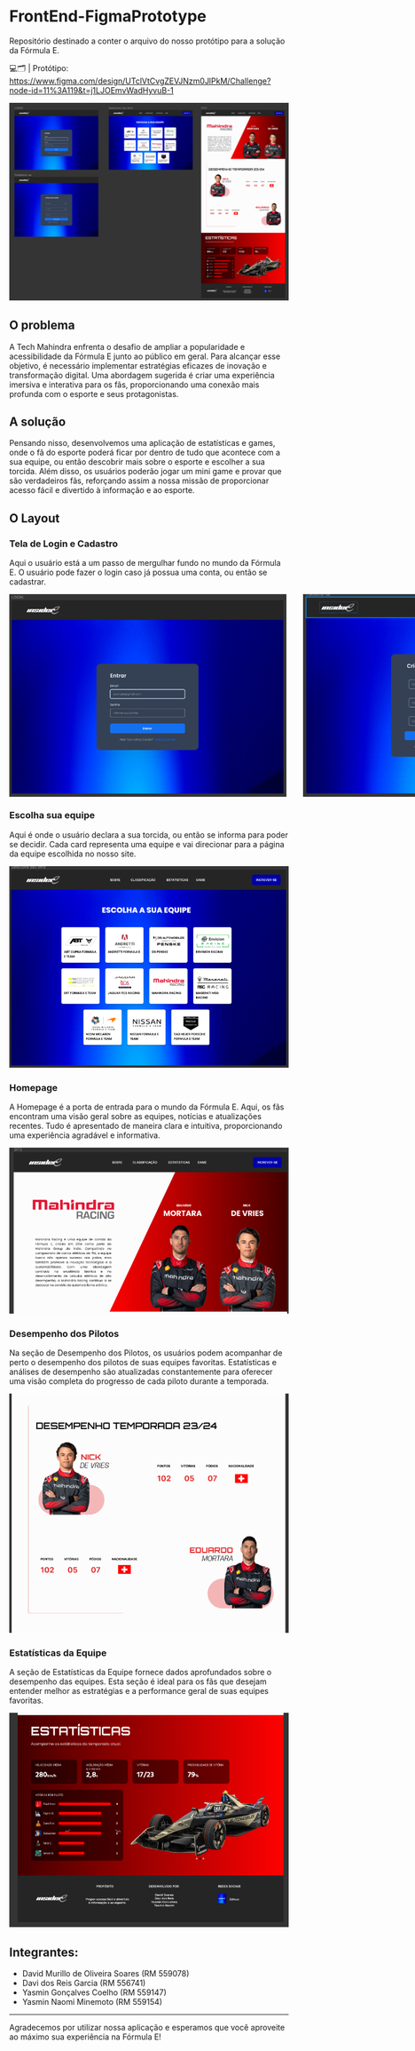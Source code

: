 # FrontEnd-FigmaPrototype

Repositório destinado a conter o arquivo do nosso protótipo para a solução da Fórmula E.

💻🗂️ | Protótipo: https://www.figma.com/design/UTclVtCvgZEVJNzm0JlPkM/Challenge?node-id=11%3A119&t=j1LJOEmvWadHyvuB-1

<img src="https://github.com/Insider-E/FrontEnd-FigmaPrototype/blob/main/Images/prototype.png" alt="Minha Figura">

## O problema

A Tech Mahindra enfrenta o desafio de ampliar a popularidade e acessibilidade da Fórmula E junto ao público em geral. Para alcançar esse objetivo, é necessário implementar estratégias eficazes de inovação e transformação digital. Uma abordagem sugerida é criar uma experiência imersiva e interativa para os fãs, proporcionando uma conexão mais profunda com o esporte e seus protagonistas.

## A solução

Pensando nisso, desenvolvemos uma aplicação de estatísticas e games, onde o fã do esporte poderá ficar por dentro de tudo que acontece com a sua equipe, ou então descobrir mais sobre o esporte e escolher a sua torcida. Além disso, os usuários poderão jogar um mini game e provar que são verdadeiros fãs, reforçando assim a nossa missão de proporcionar acesso fácil e divertido à informação e ao esporte.

## O Layout

### Tela de Login e Cadastro

Aqui o usuário está a um passo de mergulhar fundo no mundo da Fórmula E. O usuário pode fazer o login caso já possua uma conta, ou então se cadastrar.
<div style="display: flex; gap: 30px;">
  <img style="width: 500px" src="https://github.com/Insider-E/FrontEnd-FigmaPrototype/blob/main/Images/login.png" alt="Tela de Login e Cadastro">
  <img style="width: 500px" src="https://github.com/Insider-E/FrontEnd-FigmaPrototype/blob/main/Images/cadastro.png" alt="Tela de Login e Cadastro">
</div>


### Escolha sua equipe

Aqui é onde o usuário declara a sua torcida, ou então se informa para poder se decidir. Cada card representa uma equipe e vai direcionar para a página da equipe escolhida no nosso site.

<img src="https://github.com/Insider-E/FrontEnd-FigmaPrototype/blob/main/Images/times.png" alt="Escolha sua equipe">

### Homepage
A Homepage é a porta de entrada para o mundo da Fórmula E. Aqui, os fãs encontram uma visão geral sobre as equipes, notícias e atualizações recentes. Tudo é apresentado de maneira clara e intuitiva, proporcionando uma experiência agradável e informativa.

<img src="https://github.com/Insider-E/FrontEnd-FigmaPrototype/blob/main/Images/home.png" alt="Homepage">

### Desempenho dos Pilotos
Na seção de Desempenho dos Pilotos, os usuários podem acompanhar de perto o desempenho dos pilotos de suas equipes favoritas. Estatísticas  e análises de desempenho são atualizadas constantemente para oferecer uma visão completa do progresso de cada piloto durante a temporada.

<img src="https://github.com/Insider-E/FrontEnd-FigmaPrototype/blob/main/Images/desempenho.png" alt="Desempenho dos Pilotos">

### Estatísticas da Equipe
A seção de Estatísticas da Equipe fornece dados aprofundados sobre o desempenho das equipes. Esta seção é ideal para os fãs que desejam entender melhor as estratégias e a performance geral de suas equipes favoritas.

<img src="https://github.com/Insider-E/FrontEnd-FigmaPrototype/blob/main/Images/stats.png" alt="Estatísticas da Equipe">

## Integrantes:

- David Murillo de Oliveira Soares (RM 559078)
- Davi dos Reis Garcia (RM 556741)
- Yasmin Gonçalves Coelho (RM 559147)
- Yasmin Naomi Minemoto (RM 559154)


---

Agradecemos por utilizar nossa aplicação e esperamos que você aproveite ao máximo sua experiência na Fórmula E!
